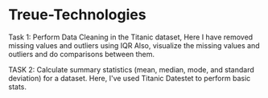 # Treue-Technologies

Task 1:
Perform Data Cleaning in the Titanic dataset, Here I have removed missing values and outliers using IQR Also, visualize the missing values and outliers and do comparisons between them.

TASK 2:
Calculate summary statistics (mean, median, mode, and standard deviation) for a dataset. Here, I've used Titanic Datestet to perform basic stats.
